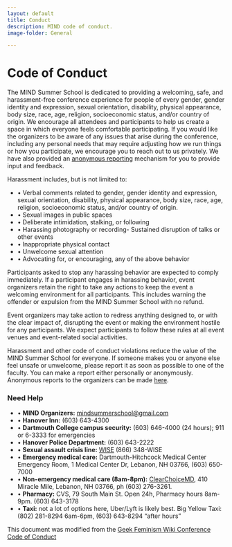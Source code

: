 ```yaml
---
layout: default
title: Conduct
description: MIND code of conduct.
image-folder: General

---
```



# Code of Conduct
The MIND Summer School is dedicated to providing a welcoming, safe, and harassment-free conference experience for people of every gender, gender identity and expression, sexual orientation, disability, physical appearance, body size, race, age, religion, socioeconomic status, and/or country of origin.  We encourage all attendees and participants to help us create a space in which everyone feels comfortable participating.  If you would like the organizers to be aware of any issues that arise during the conference, including any personal needs that may require adjusting how we run things or how you participate, we encourage you to reach out to us privately.  We have also provided an <a href="https://mindsummerschool.wufoo.com/forms/rtef6ys0cgodwi" style="text-decoration:underline;">anonymous reporting</a> mechanism for you to provide input and feedback.

Harassment includes, but is not limited to:

<ul id="conduct">
  <li>• Verbal comments related to gender, gender identity and expression, sexual orientation, disability, physical appearance, body size, race, age, religion, socioeconomic status, and/or country of origin.</li>
  <li>• Sexual images in public spaces</li>
  <li>• Deliberate intimidation, stalking, or following</li>
  <li>• Harassing photography or recording- Sustained disruption of talks or other events</li>
  <li>• Inappropriate physical contact</li>
  <li>• Unwelcome sexual attention</li>
  <li>• Advocating for, or encouraging, any of the above behavior</li>
</ul>

Participants asked to stop any harassing behavior are expected to comply immediately. If a participant engages in harassing behavior, event organizers retain the right to take any actions to keep the event a welcoming environment for all participants. This includes warning the offender or expulsion from the MIND Summer School with no refund.

Event organizers may take action to redress anything designed to, or with the clear impact of, disrupting the event or making the environment hostile for any participants. We expect participants to follow these rules at all event venues and event-related social activities.

Harassment and other code of conduct violations reduce the value of the MIND Summer School for everyone. If someone makes you or anyone else feel unsafe or unwelcome, please report it as soon as possible to one of the faculty. You can make a report either personally or anonymously. Anonymous reports to the organizers can be made <a href="https://mindsummerschool.wufoo.com/forms/rtef6ys0cgodwi/" style="text-decoration:underline;">here</a>.

### Need Help

* • **MIND Organizers:** mindsummerschool@gmail.com
* • **Hanover Inn:** (603) 643-4300
* • **Dartmouth College campus security:** (603) 646-4000 (24 hours); 911 or 6-3333 for emergencies
* • **Hanover Police Department:**  (603) 643-2222
* • **Sexual assault crisis line:**  <a href="http://www.wiseuv.org" style="text-decoration:underline;">WISE</a> (866) 348-WISE
* • **Emergency medical care:**  Dartmouth-Hitchcock Medical Center Emergency Room, 1 Medical Center Dr, Lebanon, NH 03766, (603) 650-7000
* • **Non-emergency medical care (8am-8pm):**  <a href="https://ccmdcenters.com/lebanon-nh.html" style="text-decoration:underline;">ClearChoiceMD</a>, 410 Miracle Mile, Lebanon, NH 03766, ph (603) 276-3261.
* • **Pharmacy:**  CVS, 79 South Main St. Open 24h, Pharmacy hours 8am-9pm. (603) 643-3178
* • **Taxi:**  not a lot of options here, Uber/Lyft is likely best. Big Yellow Taxi: (802) 281-8294 6am-6pm, (603) 643-8294 “after hours”


This document was modified from the <a href="http://geekfeminism.wikia.com/wiki/Conference_anti-harassment/Policy" style="text-decoration:underline;">Geek Feminism Wiki Conference Code of Conduct</a>
